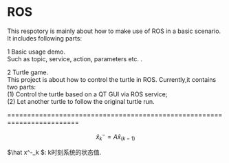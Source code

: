 # ROS
This respotory is mainly about how to make use of ROS in a basic scenario. It includes following parts: 

1 Basic usage demo.   
  Such as topic, service, action, parameters etc. .  
  
2 Turtle game.  
  This project is about how to control the turtle in ROS. Currently,it contains two parts:  
  (1) Control the turtle based on a QT GUI via ROS service;  
  (2) Let another turtle to follow the original turtle run.  
  
  
  ========================================================================   
 
$$ \hat x^-_k = A \hat x_(k-1) $$

$\hat x^-_k $: k时刻系统的状态值.
